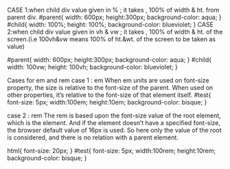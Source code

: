 
CASE 1:when child div value given in % ; it takes , 100% of width & ht. from parent div.
#parent{
    width: 600px;
    height:300px;
    background-color: aqua;
}
#child{
    width: 100%;
    height: 100%;
    background-color: blueviolet;
}
CASE 2:when child div value given in vh & vw ; it takes , 100% of width & ht. of the screen.(i.e 100vh&vw means 100% of ht.&wt. of the screen to be taken as value)

#parent{
    width: 600px;
    height:300px;
    background-color: aqua;
}
#child{
    width: 100vw;
    height: 100vh;
    background-color: blueviolet;
}

Cases for em and rem 
case 1 : em 
When em units are used on font-size property, the size is relative to the font-size of the parent. When used on other properties, it’s relative to the font-size of that element itself.
#test{
    font-size: 5px;
    width:100em;
    height:10em;
    background-color: bisque; 
}

case 2 : rem 
The rem is based upon the font-size value of the root element, which is the <html> element. And if the <html> element doesn’t have a specified font-size, the browser default value of 16px is used. So here only the value of the root is considered, and there is no relation with a parent element.

html{
    font-size: 20px;
}
#test{
    font-size: 5px;
    width:100rem;
    height:10rem;
    background-color: bisque; 
}